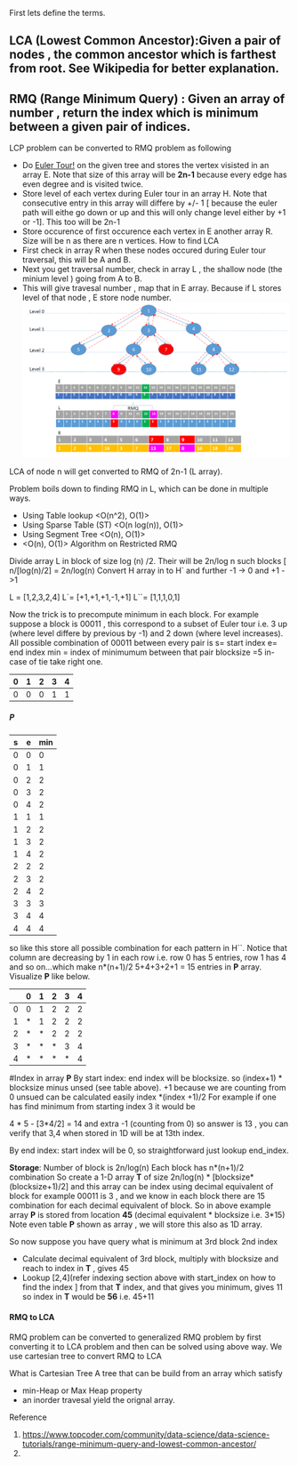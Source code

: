 First lets define the terms.

## LCA (Lowest Common Ancestor):Given a pair of nodes , the common ancestor which is farthest from root. See Wikipedia for better explanation.
## RMQ (Range Minimum Query) : Given an array of number , return the index which is minimum between a given pair of indices.

LCP problem can be converted to RMQ problem as following
* Do [Euler Tour!](https://en.wikipedia.org/wiki/Eulerian_path) on the given tree and stores the vertex visisted in an array E. Note that size of this array will be __2n-1__ because every edge has even degree and is visited twice.
* Store level of each vertex during Euler tour in an array H. Note that consecutive entry in this array will differe by +/- 1 [ because the euler path will eithe go down or up and this will only change level either by +1 or -1]. This too will be 2n-1
* Store occurence of first occurence each vertex in E another array R. Size will be n as there are n vertices.
How to find LCA
* First check in array R when these nodes occured during Euler tour traversal, this will be A and B.
* Next you get traversal number, check in array L , the shallow node (the minium level ) going from A to B.
* This will give travesal number , map that in E array. Because if L stores level of that node , E store node number.
![LCA RMQ Euler Tour](euler.png "LCA Example using RMQ")

LCA of node n will get converted to RMQ of 2n-1 (L array).

Problem boils down to finding RMQ in L, which can be done in multiple ways.
* Using Table lookup <O(n^2), O(1)>
* Using Sparse Table (ST) <O(n log(n)), O(1)>
* Using Segment Tree <O(n), O(1)>
* <O(n), O(1)> Algorithm on Restricted RMQ

Divide array L in block of size log (n) /2. Their will be 2n/log n such blocks  [ n/[log(n)/2] = 2n/log(n)
Convert H array in to H` and further -1 -> 0 and +1 ->1

L = [1,2,3,2,4]
L`= [+1,+1,+1,-1,+1]
L``= [1,1,1,0,1]

Now the trick is to precompute minimum in each block.
For example suppose a block is  00011 , this correspond to a subset of Euler tour i.e. 3 up (where level differe by previous by -1) and 2 down (where level increases).
All possible combination of 00011 between every pair is
s= start index
e= end index 
min = index of minimumum between that pair 
blocksize =5
in-case of tie take right one.

|0|1|2|3|4|
|---|---|---|---|---|
|0|0|0|1|1|

##### P
|s|e|min|
|---|---|---|
|0|0|0|
|0|1|1|
|0|2|2|
|0|3|2|
|0|4|2|
|1|1|1|
|1|2|2|
|1|3|2|
|1|4|2|
|2|2|2|
|2|3|2|
|2|4|2|
|3|3|3|
|3|4|4|
|4|4|4|

so like this store all possible combination for each pattern in H``.
Notice that column are decreasing by 1 in each row i.e. row 0 has 5 entries, row 1 has 4 and so on...which make n*(n+1)/2
5+4+3+2+1 = 15 entries in __P__ array.
Visualize __P__ like below.

||0|1|2|3|4|
|---|---|---|---|---|---|
|0|0|1|2|2|2|
|1|*|1|2|2|2|
|2|*|*|2|2|2|
|3|*|*|*|3|4|
|4|*|*|*|*|4|



#Index in array __P__
By start index: end index will be blocksize.
so (index+1) * blocksize minus unsed (see table above). +1 because we are counting from 0
unsued can be calculated easily index *(index +1)/2
For example if one has find minimum from starting index 3 it would be 

4 * 5 - [3*4/2] = 14 and extra -1 (counting from 0) so answer is 13 , you can verify that 3,4 when stored in 1D will be at 13th index.


By end index: start index will be 0, so straightforward just lookup end_index. 

__Storage__:
Number of block is  2n/log(n)
Each block has n*(n+1)/2 combination
So create a 1-D array __T__ of size 2n/log(n) * [blocksize*(blocksize+1)/2] 
and this array can be index using decimal equivalent of block 
for example 00011 is 3 , and we know in each block  there are 15 combination for each decimal equivalent of block.
So in above example array __P__ is stored from location __45__ (decimal equivalent * blocksize i.e. 3*15)
Note even table __P__ shown as array , we will store this also as 1D array.

So now suppose  you have query what is minimum at 3rd block 2nd index

* Calculate decimal equivalent of 3rd block, multiply with blocksize and reach to index in __T__ , gives 45
* Lookup [2,4](refer indexing section above with start_index on how to find the index ] from that __T__ index, and that gives you minimum, gives 11
so index in __T__ would be __56__ i.e. 45+11

 
 


#### RMQ to LCA
RMQ problem can be converted to generalized RMQ problem by first converting it to LCA problem and then can be solved using above way.
We use cartesian tree to convert RMQ to LCA

What is Cartesian Tree
 A tree that can be build from an array which satisfy
* min-Heap or Max Heap property
* an inorder travesal yield the orignal array.



Reference
1. https://www.topcoder.com/community/data-science/data-science-tutorials/range-minimum-query-and-lowest-common-ancestor/
2. 
